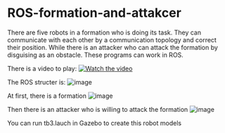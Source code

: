# ROS-formation-and-attakcer
There are five robots in a formation who is doing its task. They can communicate with each other by a communication topology and correct their position. While there is an attacker who can attack the formation by disguising as an obstacle. These programs can work in ROS.

There is a video to play:
[![Watch the video](https://github.com/redglassli/ROS-formation-and-attacker/blob/master/pic/ROS_attacker.png)](https://youtu.be/mNgf9vVI_R0)

The ROS structer is:
![image](https://github.com/redglassli/ROS-formation-and-attacker/blob/master/pic/ROS_Structer.png)

At first, there is a formation
![image](https://github.com/redglassli/ROS-formation-and-attacker/blob/master/pic/ROS_Formation.png)

Then there is an attacker who is willing to attack the formation
![image](https://github.com/redglassli/ROS-formation-and-attacker/blob/master/pic/ROS_attacker.png)

You can run tb3.lauch in Gazebo to create this robot models

